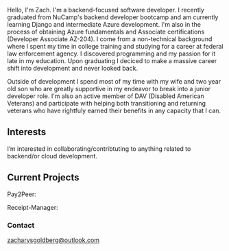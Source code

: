 Hello, I'm Zach. I'm a backend-focused software developer. I recently graduated from NuCamp's backend developer bootcamp and am currently learning Django and intermediate Azure development. I'm also in the process of obtaining Azure fundamentals and Associate certifications (Developer Associate AZ-204).
I come from a non-technical background where I spent my time in college training and studying for a career at federal law enforcement agency. I discovered programming and my passion for it late in my education. Upon graduating I deciced to make a massive career shift into development and never looked back.

Outside of development I spend most of my time with my wife and two year old son who are greatly supportive in my endeavor to break into a junior developer role.
I'm also an active member of DAV (Disabled American Veterans) and participate with helping both transitioning and returning veterans who have rightfuly earned their benefits in any capacity that I can.

## Interests
I’m interested in collaborating/contribtuting to anything related to backend/or cloud development.

## Current Projects
Pay2Peer:

Receipt-Manager:

### Contact
zacharysgoldberg@outlook.com

<!---
zacharysgoldberg/zacharysgoldberg is a ✨ special ✨ repository because its `README.md` (this file) appears on your GitHub profile.
You can click the Preview link to take a look at your changes.
--->
